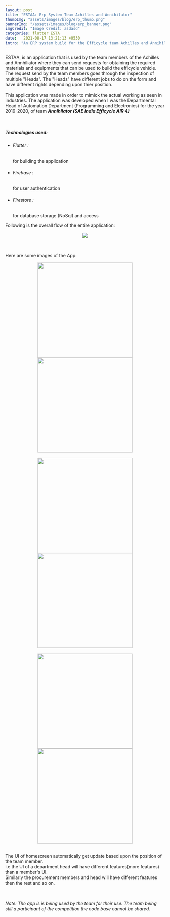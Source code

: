 ```yaml
---
layout: post
title: "ESTAA: Erp System Team Achilles and Annihilator"
thumbImg: "assets/images/blog/erp_thumb.png"
bannerImg: "/assets/images/blog/erp_banner.png"
imgCredit: "Image Credit: asdasd"
categories: flutter ESTA
date:   2021-08-17 13:21:13 +0530
intro: "An ERP system build for the Efficycle team Achilles and Annihilator that is used to obtain materials and equipments for building the vehicle"
---
```


<p>
ESTAA, is an application that is used by the team members of the Achilles and Annhiliator where they can send requests for obtaining the required materials and equipments that can be used to build the efficycle vehicle.
The request send by the team members goes through the inspection of multiple "Heads". The "Heads" have different jobs to do on the form and have different rights depending upon thier position.
<br>
<br>
This application was made in order to mimick the actual working as seen in industries.
The application was developed when I was the Departmental Head of Automation Department (Programming and Electronics) for the year 2019-2020, of team <i style="font-weight: bold;">Annihilator (SAE India Efficycle AIR 4)</i>
</p>
<br>

<h5 class="my-3">Technologies used:</h5>
<ul class="mb-5">
<li class="mb-2"><h6>Flutter :</h6> for building the application</li>
<li class="mb-2"><h6>Firebase :</h6> for user authentication</li>
<li class="mb-2"><h6>Firestore :</h6> for database storage (NoSql) and access</li>
</ul>

Following is the overall flow of the entire application:
<div style="text-align: center;">
    <img src="{{ site.baseurl }}/assets/images/blog/erp_flow.png"> 
</div>

<br>
<br>

Here are some images of the App:
<div style="text-align: center;">
    <img src="{{ site.baseurl }}/assets/images/blog/esta 1.jpg" width="300"> 
    <img src="{{ site.baseurl }}/assets/images/blog/esta 2.jpg" width="300"> 
</div>
<br>
<div style="text-align: center;">
    <img src="{{ site.baseurl }}/assets/images/blog/esta 3.jpg" width="300"> 
    <img src="{{ site.baseurl }}/assets/images/blog/esta 4.jpg" width="300"> 
</div>
<br>
<div style="text-align: center;">
    <img src="{{ site.baseurl }}/assets/images/blog/esta 5.jpg" width="300"> 
    <img src="{{ site.baseurl }}/assets/images/blog/esta 6.jpg" width="300"> 
</div>
<br>

<p>
The UI of homescreen automatically get update based upon the position of the team member.
<br>
i.e the UI of a department head will have different features(more features) than a member's UI.
<br>
Similarly the procurement members and head will have different features then the rest and so on.</p>


<br>
<br>
<i>Note: The app is is being used by the team for their use. The team being still a participant of the competition the code base cannot be shared.</i>
